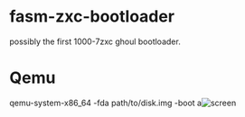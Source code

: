 # fasm-zxc-bootloader
possibly the first 1000-7zxc ghoul bootloader. 

# Qemu
qemu-system-x86_64 -fda path/to/disk.img -boot a![screen](https://user-images.githubusercontent.com/73314175/163405834-f9844266-b44c-4cbb-993a-97ede2070b79.png)
